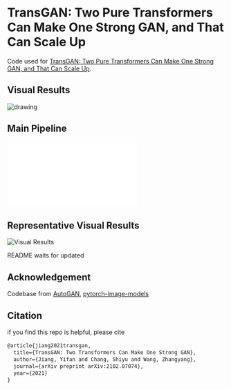 # TransGAN: Two Pure Transformers Can Make One Strong GAN, and That Can Scale Up
Code used for [TransGAN: Two Pure Transformers Can Make One Strong GAN, and That Can Scale Up](https://arxiv.org/abs/2102.07074). 

## Visual Results
<!-- ![Visual Results](assets/readme.png) -->
<img src="assets/readme.png" alt="drawing" width="600"/>

## Main Pipeline
![Main Pipeline](assets/TransGAN_1.pdf)

## Representative Visual Results
![Visual Results](assets/teaser_examples.jpg)


README waits for updated
## Acknowledgement
Codebase from [AutoGAN](https://github.com/VITA-Group/AutoGAN), [pytorch-image-models](https://github.com/rwightman/pytorch-image-models)

## Citation
if you find this repo is helpful, please cite
```
@article{jiang2021transgan,
  title={TransGAN: Two Transformers Can Make One Strong GAN},
  author={Jiang, Yifan and Chang, Shiyu and Wang, Zhangyang},
  journal={arXiv preprint arXiv:2102.07074},
  year={2021}
}
```

